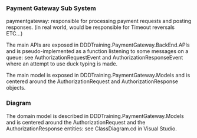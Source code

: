 ### Payment Gateway Sub System
paymentgateway: responsible for processing payment requests and posting responses.
(in real world, would be responsible for Timeout reversals ETC...)

The main APIs are exposed in DDDTraining.PaymentGateway.BackEnd.APIs and is pseudo-implemented as a function listening to some messages on a queue: see AuthorizationRequestEvent and AuthorizationResponseEvent where an attempt to use duck typing is made.

The main model is exposed in DDDTraining.PaymentGateway.Models and is centered around the AuthorizationRequest and AuthorizationResponse objects.

### Diagram
The domain model is described in DDDTraining.PaymentGateway.Models and is centered around the AuthorizationRequest and the AuthorizationResponse entities: see ClassDiagram.cd in Visual Studio.
